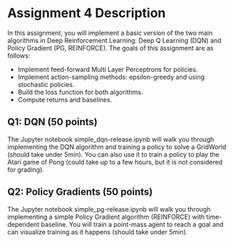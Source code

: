 # Assignment 4 Description
In this assignment, you will implement a basic version of the two main algorithms in Deep Reinforcement Learning: Deep Q Learning (DQN) and Policy Gradient (PG, REINFORCE). The goals of this assignment are as follows:

- Implement feed-forward Multi Layer Perceptrons for policies.
- Implement action-sampling methods: epsilon-greedy and using stochastic policies.
- Build the loss function for both algorithms.
- Compute returns and baselines.

## Q1: DQN (50 points)
The Jupyter notebook simple_dqn-release.ipynb will walk you through implementing the DQN algorithm and training a policy to solve a GridWorld (should take under 5min). You can also use it to train a policy to play the Atari game of Pong (could take up to a few hours, but it is not considered for grading). 

## Q2: Policy Gradients (50 points)
The Jupyter notebook simple_pg-release.ipynb will walk you through implementing a simple Policy Gradient algorithm (REINFORCE) with time-dependent baseline. You will train a point-mass agent to reach a goal and can visualize training as it happens (should take under 5min).